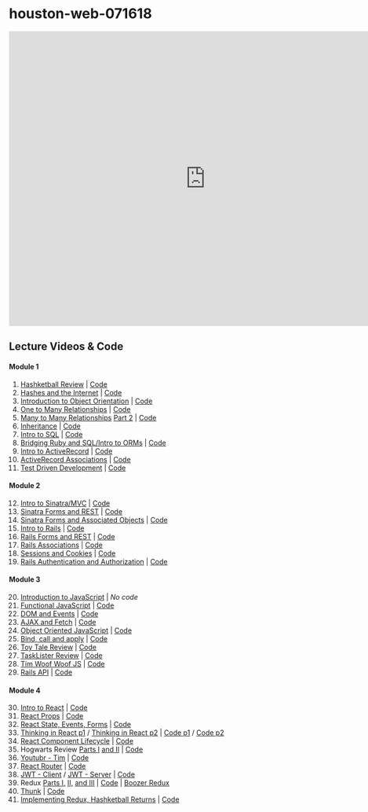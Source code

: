 # houston-web-071618

<iframe src="https://calendar.google.com/calendar/embed?src=flatironschool.com_d04anuaclrilk2bfksk9eu0h9k%40group.calendar.google.com&ctz=America%2FChicago" style="border: 0" width="800" height="600" frameborder="0" scrolling="no"></iframe>

## Lecture Videos & Code

#### Module 1

1.  [Hashketball Review](https://youtu.be/Qfn0erM6DpA) | [Code](https://github.com/learn-co-students/houston-web-071618/tree/master/01-hashketball-review)
2.  [Hashes and the Internet](https://youtu.be/HuGMUmDiKtg) | [Code](https://github.com/learn-co-students/houston-web-071618/tree/master/02-hashes-and-the-internet)
3.  [Introduction to Object Orientation](https://youtu.be/QDhfjjLwmuk) | [Code](https://github.com/learn-co-students/houston-web-071618/tree/master/03-intro-oo)
4.  [One to Many Relationships](https://youtu.be/5vi2feSvdWw) | [Code](https://github.com/learn-co-students/houston-web-071618/tree/master/04-one-to-many)
5.  [Many to Many Relationships](https://www.youtube.com/watch?v=wAHcLYMrJ58&feature=youtu.be) [Part 2](https://youtu.be/LteaQgHlxFc) | [Code](https://github.com/learn-co-students/houston-web-071618/tree/master/05-many-to-many)
6.  [Inheritance](https://youtu.be/GB3JwKfPu4A) | [Code](https://github.com/learn-co-students/houston-web-071618/tree/master/06-inheritance)
7.  [Intro to SQL](https://youtu.be/0jp9Vef9n30) | [Code](https://github.com/learn-co-students/houston-web-071618/tree/master/07-sql-intro)
8.  [Bridging Ruby and SQL/Intro to ORMs](https://youtu.be/7V14NukSpTM) | [Code](https://github.com/learn-co-students/houston-web-071618/tree/master/08-bridging-ruby-and-sql)
9.  [Intro to ActiveRecord](https://www.youtube.com/watch?v=REd_D94e0ak&feature=youtu.be) | [Code](https://github.com/learn-co-students/houston-web-071618/tree/master/09-active-record-intro)
10. [ActiveRecord Associations](https://youtu.be/6QgRC2H27Z8) | [Code](https://github.com/learn-co-students/houston-web-071618/tree/master/10-active-record-associations)
11. [Test Driven Development](https://youtu.be/eyFD0mTGktc) | [Code](https://github.com/Joshua-Miles/tdd-ruby-code)

#### Module 2

12. [Intro to Sinatra/MVC](https://youtu.be/lJvp2k9Rbr8) | [Code](https://github.com/learn-co-students/houston-web-071618/tree/master/13-sinatra-mvc-intro)
13. [Sinatra Forms and REST](https://youtu.be/au-4QPuXCsE) | [Code](https://github.com/learn-co-students/houston-web-071618/tree/master/14-sinatra-forms-rest)
14. [Sinatra Forms and Associated Objects](https://youtu.be/JQIzGT7a1Gk) | [Code](https://github.com/learn-co-students/houston-web-071618/tree/master/15-sinatra-forms-associations)
15. [Intro to Rails](https://youtu.be/Qxj8QCfV6Qk) | [Code](https://github.com/learn-co-students/houston-web-071618/tree/master/16-intro-to-rails)
16. [Rails Forms and REST](https://youtu.be/hFnOI66G12o) | [Code](https://github.com/learn-co-students/houston-web-071618/tree/master/17-rails-forms-rest)
17. [Rails Associations](https://youtu.be/8yZVGpPs0a4) | [Code](https://github.com/learn-co-students/houston-web-071618/tree/master/18-rails-associations)
18. [Sessions and Cookies](https://youtu.be/RzJo9an3WR8) | [Code](https://github.com/learn-co-students/houston-web-071618/tree/master/19-sessions-and-cookies)
19. [Rails Authentication and Authorization](https://youtu.be/BQQCoOfeAWI) | [Code](https://github.com/learn-co-students/houston-web-071618/tree/master/20-rails-authentication-authorization)

#### Module 3

20. [Introduction to JavaScript](https://youtu.be/iQNlYN1luNs) | _No code_
21. [Functional JavaScript](https://youtu.be/ZukKfqqv0dA) | [Code](https://github.com/learn-co-students/houston-web-071618/tree/master/21-functional-js)
22. [DOM and Events](https://youtu.be/5u9MA8XAy6g) | [Code](https://github.com/learn-co-students/houston-web-071618/tree/master/22-intro-to-dom)
23. [AJAX and Fetch](https://youtu.be/ad-uVtUkuYE) | [Code](https://github.com/learn-co-students/houston-web-071618/tree/master/23-ajax-fetch)
24. [Object Oriented JavaScript](https://youtu.be/E67f9WId5Xs) | [Code](https://github.com/learn-co-students/houston-web-071618/tree/master/24-oo-javascript)
25. [Bind, call and apply](https://www.youtube.com/watch?v=G_mcR956TPA) | [Code](https://github.com/learn-co-students/houston-web-071618/tree/master/25-bind-call-apply)
26. [Toy Tale Review](https://youtu.be/ONYii2GFCAc) | [Code](https://github.com/learn-co-students/houston-web-071618/tree/master/26-review-toy-tale)
27. [TaskLister Review](https://youtu.be/GqInm9ydxbo) | [Code](https://github.com/learn-co-students/houston-web-071618/tree/master/27-review-tasklister)
28. [Tim Woof Woof JS](https://youtu.be/y-N5gCwvDFk) | [Code](https://github.com/learn-co-students/houston-web-071618/tree/master/28-tim-woof-woof)
29. [Rails API](https://youtu.be/9vMRcB9fs5Y) | [Code](https://github.com/learn-co-students/houston-web-071618/tree/master/29-rails-api)

#### Module 4

30. [Intro to React](https://youtu.be/IsF2G6Z1SsI) | [Code](https://github.com/learn-co-students/houston-web-071618/tree/master/30-intro-react)
31. [React Props](https://youtu.be/8zq8Y6x1tTo) | [Code](https://github.com/learn-co-students/houston-web-071618/tree/master/31-react-props)
32. [React State, Events, Forms](https://youtu.be/PdLNkbVAf4I) | [Code](https://github.com/learn-co-students/houston-web-071618/tree/master/32-react-state)
33. [Thinking in React p1](https://youtu.be/sDy_cY6gn_4) / [Thinking in React p2](https://youtu.be/BiyBfi146-U) | [Code p1](https://github.com/learn-co-students/houston-web-071618/tree/f3dc1e25499ed3983a39332aed620a5e38a8b880/33-react-thoughts) / [Code p2](https://github.com/learn-co-students/houston-web-071618/tree/master/33-react-thoughts)
34. [React Component Lifecycle](https://youtu.be/d1P1tonghCA) | [Code](https://github.com/learn-co-students/houston-web-071618/tree/master/34-react-lifecycle)
35. Hogwarts Review [Parts I](https://youtu.be/oexZF52Wx60) [and II](https://youtu.be/DyhvCdnwf2U) | [Code](https://github.com/learn-co-students/houston-web-071618/tree/master/35-react-hogwarts-review)
36. [Youtubr - Tim](https://youtu.be/DAQ0SBhvTIQ) | [Code](https://github.com/learn-co-students/houston-web-071618/tree/master/36-react-youtubr-tim)
37. [React Router](https://youtu.be/PBFUZt2xhVI) | [Code](https://github.com/learn-co-students/houston-web-071618/tree/master/37-react-router)
38. [JWT - Client](https://youtu.be/hu7es6jY2tI) / [JWT - Server](https://youtu.be/vsG50pQKfNg) | [Code](https://github.com/learn-co-students/houston-web-071618/tree/master/38-jwt-auth)
39. Redux [Parts I,](https://www.youtube.com/watch?v=k-6MMi9TIpo) [II,](https://www.youtube.com/watch?v=rq_5J1LnBt8) [ and III](https://youtu.be/z6PB7sFn3Is) | [Code](https://github.com/learn-co-students/houston-web-071618/tree/master/39-redux-intro/food-ranker) | [Boozer Redux](https://github.com/Joshua-Miles/boozer-redux)
40. [Thunk](https://youtu.be/0LWEOhXBgns) | [Code](https://github.com/learn-co-students/houston-web-071618/tree/master/40-redux)
41. [Implementing Redux, Hashketball Returns](https://youtu.be/RGTDzNNfmh4) | [Code](https://github.com/HumzahChoudry/hasketball-returns/tree/post-lecture-houston)
